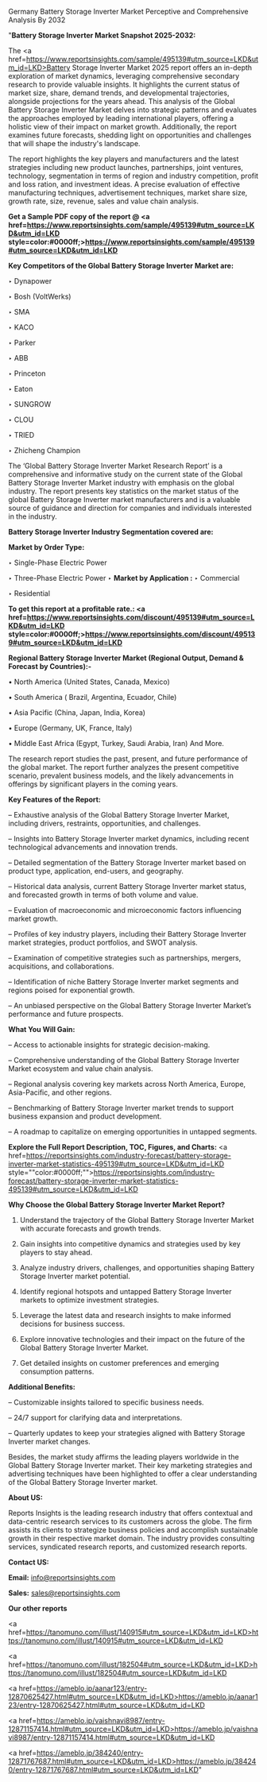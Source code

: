 Germany Battery Storage Inverter Market Perceptive and Comprehensive Analysis By 2032

"<strong>Battery Storage Inverter Market Snapshot 2025-2032:</strong>

The <a href=https://www.reportsinsights.com/sample/495139#utm_source=LKD&utm_id=LKD>Battery Storage Inverter Market</a> 2025 report offers an in-depth exploration of market dynamics, leveraging comprehensive secondary research to provide valuable insights. It highlights the current status of market size, share, demand trends, and developmental trajectories, alongside projections for the years ahead. This analysis of the Global Battery Storage Inverter Market delves into strategic patterns and evaluates the approaches employed by leading international players, offering a holistic view of their impact on market growth. Additionally, the report examines future forecasts, shedding light on opportunities and challenges that will shape the industry's landscape.

The report highlights the key players and manufacturers and the latest strategies including new product launches, partnerships, joint ventures, technology, segmentation in terms of region and industry competition, profit and loss ration, and investment ideas. A precise evaluation of effective manufacturing techniques, advertisement techniques, market share size, growth rate, size, revenue, sales and value chain analysis.

<strong>Get a Sample PDF copy of the report @ <a href=https://www.reportsinsights.com/sample/495139#utm_source=LKD&utm_id=LKD style=color:#0000ff;>https://www.reportsinsights.com/sample/495139#utm_source=LKD&utm_id=LKD</a></strong>

<strong>Key Competitors of the Global Battery Storage Inverter Market are:</strong>

‣ Dynapower

‣ Bosh (VoltWerks)

‣ SMA

‣ KACO

‣ Parker

‣ ABB

‣ Princeton

‣ Eaton

‣ SUNGROW

‣ CLOU

‣ TRIED

‣ Zhicheng Champion

The ‘Global Battery Storage Inverter Market Research Report’ is a comprehensive and informative study on the current state of the Global Battery Storage Inverter Market industry with emphasis on the global industry. The report presents key statistics on the market status of the global Battery Storage Inverter market manufacturers and is a valuable source of guidance and direction for companies and individuals interested in the industry.

<strong>Battery Storage Inverter Industry Segmentation covered are:</strong>

<strong>Market by Order Type: </strong>

‣ Single-Phase Electric Power

‣ Three-Phase Electric Power
‣ 
<strong>Market by Application :</strong>
‣ Commercial

‣ Residential

<strong>To get this report at a profitable rate.: <a href=https://www.reportsinsights.com/discount/495139#utm_source=LKD&utm_id=LKD style=color:#0000ff;>https://www.reportsinsights.com/discount/495139#utm_source=LKD&utm_id=LKD</a></strong>

<strong>Regional Battery Storage Inverter Market (Regional Output, Demand &amp; Forecast by Countries):-</strong>

• North America (United States, Canada, Mexico)

• South America ( Brazil, Argentina, Ecuador, Chile)

• Asia Pacific (China, Japan, India, Korea)

• Europe (Germany, UK, France, Italy)

• Middle East Africa (Egypt, Turkey, Saudi Arabia, Iran) And More.

The research report studies the past, present, and future performance of the global market. The report further analyzes the present competitive scenario, prevalent business models, and the likely advancements in offerings by significant players in the coming years.

<strong>Key Features of the Report:</strong>

– Exhaustive analysis of the Global Battery Storage Inverter Market, including drivers, restraints, opportunities, and challenges.

– Insights into Battery Storage Inverter market dynamics, including recent technological advancements and innovation trends.

– Detailed segmentation of the Battery Storage Inverter market based on product type, application, end-users, and geography.

– Historical data analysis, current Battery Storage Inverter market status, and forecasted growth in terms of both volume and value.

– Evaluation of macroeconomic and microeconomic factors influencing market growth.

– Profiles of key industry players, including their Battery Storage Inverter market strategies, product portfolios, and SWOT analysis.

– Examination of competitive strategies such as partnerships, mergers, acquisitions, and collaborations.

– Identification of niche Battery Storage Inverter market segments and regions poised for exponential growth.

– An unbiased perspective on the Global Battery Storage Inverter Market’s performance and future prospects.

<strong>What You Will Gain:</strong>

– Access to actionable insights for strategic decision-making.

– Comprehensive understanding of the Global Battery Storage Inverter Market ecosystem and value chain analysis.

– Regional analysis covering key markets across North America, Europe, Asia-Pacific, and other regions.

– Benchmarking of Battery Storage Inverter market trends to support business expansion and product development.

– A roadmap to capitalize on emerging opportunities in untapped segments.

<strong>Explore the Full Report Description, TOC, Figures, and Charts:</strong>
<a href=https://reportsinsights.com/industry-forecast/battery-storage-inverter-market-statistics-495139#utm_source=LKD&utm_id=LKD style=""color:#0000ff;"">https://reportsinsights.com/industry-forecast/battery-storage-inverter-market-statistics-495139#utm_source=LKD&utm_id=LKD</a>

<strong>Why Choose the Global Battery Storage Inverter Market Report?</strong>

1. Understand the trajectory of the Global Battery Storage Inverter Market with accurate forecasts and growth trends.

2. Gain insights into competitive dynamics and strategies used by key players to stay ahead.

3. Analyze industry drivers, challenges, and opportunities shaping Battery Storage Inverter market potential.

4. Identify regional hotspots and untapped Battery Storage Inverter markets to optimize investment strategies.

5. Leverage the latest data and research insights to make informed decisions for business success.

6. Explore innovative technologies and their impact on the future of the Global Battery Storage Inverter Market.

7. Get detailed insights on customer preferences and emerging consumption patterns.

<strong>Additional Benefits:</strong>

– Customizable insights tailored to specific business needs.

– 24/7 support for clarifying data and interpretations.

– Quarterly updates to keep your strategies aligned with Battery Storage Inverter market changes.

Besides, the market study affirms the leading players worldwide in the Global Battery Storage Inverter market. Their key marketing strategies and advertising techniques have been highlighted to offer a clear understanding of the Global Battery Storage Inverter market.

<strong><strong>About US</strong>:</strong>

Reports Insights is the leading research industry that offers contextual and data-centric research services to its customers across the globe. The firm assists its clients to strategize business policies and accomplish sustainable growth in their respective market domain. The industry provides consulting services, syndicated research reports, and customized research reports.

<strong>Contact US:</strong>

<p class=><b>Email:</b> <a href=mailto:info@reportsinsights.com>info@reportsinsights.com</a></p>
<p class=><b>Sales:</b> <a href=mailto:sales@reportsinsights.com>sales@reportsinsights.com</a></p>

<strong>Our other reports</strong>

<a href=https://tanomuno.com/illust/140915#utm_source=LKD&utm_id=LKD>https://tanomuno.com/illust/140915#utm_source=LKD&utm_id=LKD</a>

<a href=https://tanomuno.com/illust/182504#utm_source=LKD&utm_id=LKD>https://tanomuno.com/illust/182504#utm_source=LKD&utm_id=LKD</a>

<a href=https://ameblo.jp/aanar123/entry-12870625427.html#utm_source=LKD&utm_id=LKD>https://ameblo.jp/aanar123/entry-12870625427.html#utm_source=LKD&utm_id=LKD</a>

<a href=https://ameblo.jp/vaishnavi8987/entry-12871157414.html#utm_source=LKD&utm_id=LKD>https://ameblo.jp/vaishnavi8987/entry-12871157414.html#utm_source=LKD&utm_id=LKD</a>

<a href=https://ameblo.jp/384240/entry-12871767687.html#utm_source=LKD&utm_id=LKD>https://ameblo.jp/384240/entry-12871767687.html#utm_source=LKD&utm_id=LKD</a>"
